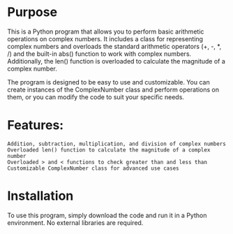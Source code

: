 # Purpose
This is a Python program that allows you to perform basic arithmetic operations on complex numbers. It includes a class for representing complex numbers and overloads the standard arithmetic operators (+, -, *, /) and the built-in abs() function to work with complex numbers. Additionally, the len() function is overloaded to calculate the magnitude of a complex number.

The program is designed to be easy to use and customizable. You can create instances of the ComplexNumber class and perform operations on them, or you can modify the code to suit your specific needs.

# Features:

    Addition, subtraction, multiplication, and division of complex numbers
    Overloaded len() function to calculate the magnitude of a complex number
    Overloaded > and < functions to check greater than and less than
    Customizable ComplexNumber class for advanced use cases

# Installation

To use this program, simply download the code and run it in a Python environment. No external libraries are required.
